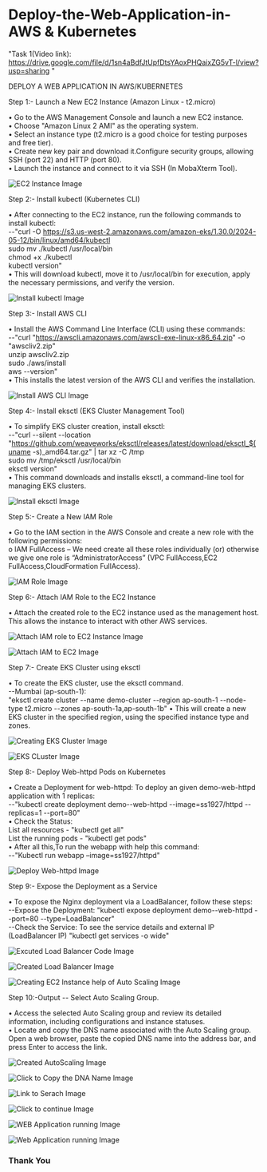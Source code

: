# Deploy-the-Web-Application-in-AWS & Kubernetes

"Task 1(Video link): https://drive.google.com/file/d/1sn4aBdfJtUpfDtsYAoxPHQaixZG5vT-l/view?usp=sharing "

DEPLOY A WEB APPLICATION IN AWS/KUBERNETES

Step 1:- Launch a New EC2 Instance (Amazon Linux - t2.micro)   

•	Go to the AWS Management Console and launch a new EC2 instance.   
•	Choose "Amazon Linux 2 AMI" as the operating system.  
•	Select an instance type (t2.micro is a good choice for testing purposes and free tier).  
•	Create new key pair and download it.Configure security groups, allowing SSH (port 22) and HTTP (port 80).  
•	Launch the instance and connect to it via SSH (In MobaXterm Tool).  

![EC2 Instance Image](https://github.com/user-attachments/assets/d5594343-6000-4423-a2b6-f03f0a709b6d)

Step 2:- Install kubectl (Kubernetes CLI)

•	After connecting to the EC2 instance, run the following commands to install kubectl:  
   --"curl -O https://s3.us-west-2.amazonaws.com/amazon-eks/1.30.0/2024-05-12/bin/linux/amd64/kubectl  
      sudo mv ./kubectl /usr/local/bin   
      chmod +x ./kubectl  
      kubectl version"   
•	This will download kubectl, move it to /usr/local/bin for execution, apply the necessary permissions, and verify the version.  

 ![Install kubectl Image](https://github.com/user-attachments/assets/7603c1fa-5a53-4832-badb-85f5444f0a51)

Step 3:- Install AWS CLI

•	Install the AWS Command Line Interface (CLI) using these commands:   
   --"curl "https://awscli.amazonaws.com/awscli-exe-linux-x86_64.zip" -o "awscliv2.zip"  
      unzip awscliv2.zip  
      sudo ./aws/install  
      aws --version"  
•	This installs the latest version of the AWS CLI and verifies the installation.

 ![Install AWS CLI Image](https://github.com/user-attachments/assets/04eb062f-fcd5-4d3f-8269-ec454325fa3b)

Step 4:- Install eksctl (EKS Cluster Management Tool)

•	To simplify EKS cluster creation, install eksctl:   
   --"curl --silent --location "https://github.com/weaveworks/eksctl/releases/latest/download/eksctl_$(uname -s)_amd64.tar.gz" | tar xz -C /tmp    
      sudo mv /tmp/eksctl /usr/local/bin    
      eksctl version"    
•	This command downloads and installs eksctl, a command-line tool for managing EKS clusters.
 
![Install eksctl Image](https://github.com/user-attachments/assets/64409869-2ded-48c4-ae03-1ac9f7a29657)

Step 5:- Create a New IAM Role

•	Go to the IAM section in the AWS Console and create a new role with the following permissions:  
  o	IAM FullAccess – We need create all these roles individually (or) otherwise we give one role is “AdministratorAccess” (VPC FullAccess,EC2    FullAccess,CloudFormation FullAccess).   
 
![IAM Role Image](https://github.com/user-attachments/assets/db383e7a-1100-4183-adbc-8bba42a9d24f)

Step 6:- Attach IAM Role to the EC2 Instance 

•	Attach the created role to the EC2 instance used as the management host. This allows the instance to interact with other AWS services.  

![Attach IAM role to EC2 Instance Image](https://github.com/user-attachments/assets/a4475397-b88f-4f03-b33a-44480594e039)

![Attach IAM to EC2 Image](https://github.com/user-attachments/assets/26b5d7ef-65a3-4f3d-8751-a41a6a8fca6d)

Step 7:- Create EKS Cluster using eksctl 

•	To create the EKS cluster, use the eksctl command.  
   --Mumbai (ap-south-1):   
    "eksctl create cluster --name demo-cluster --region ap-south-1 --node-type t2.micro --zones ap-south-1a,ap-south-1b"
•	This will create a new EKS cluster in the specified region, using the specified instance type and zones.
 
![Creating EKS Cluster Image](https://github.com/user-attachments/assets/4bf0bb5c-889b-4874-94e4-7d2b654569f9)

![EKS CLuster Image](https://github.com/user-attachments/assets/54817a6b-3817-4a52-a327-1841928e9f25)

Step 8:- Deploy Web-httpd Pods on Kubernetes

•	Create a Deployment for web-httpd: To deploy an given demo-web-httpd application with 1 replicas:  
    --"kubectl create deployment demo--web-httpd  --image=ss1927/httpd          --replicas=1   --port=80"   
•	Check the Status:  
List all resources - "kubectl get all"   
List the running pods - "kubectl get pods"   
•	After all this,To run the webapp with help this command:    
    --"Kubectl run webapp –image=ss1927/httpd"
    
 ![Deploy Web-httpd Image](https://github.com/user-attachments/assets/8cf6d2c7-2a67-4915-8770-48e33e479b23)

Step 9:- Expose the Deployment as a Service

•	To expose the Nginx deployment via a LoadBalancer, follow these steps:  
    --Expose the Deployment: "kubectl expose deployment demo--web-httpd    --port=80 --type=LoadBalancer"  
    --Check the Service: To see the service details and external IP (LoadBalancer IP)
       "kubectl get services -o wide"

 ![Excuted Load Balancer Code Image](https://github.com/user-attachments/assets/f204a65f-8030-4932-8ea8-087a60283438)

 ![Created Load Balancer Image](https://github.com/user-attachments/assets/9117a461-098d-4d29-a060-a3c5fb11c526)

 ![Creating EC2 Instance help of Auto Scaling Image](https://github.com/user-attachments/assets/fb25c59d-ce92-4f0a-a8d5-4dc403589452)

Step 10:-Output -- Select Auto Scaling Group.  

•	Access the selected Auto Scaling group and review its detailed information, including configurations and instance statuses.   
•	Locate and copy the DNS name associated with the Auto Scaling group. Open a web browser, paste the copied DNS name into the address bar, and press Enter to access the link.    

 ![Created AutoScaling Image](https://github.com/user-attachments/assets/815ecf06-17c4-4342-8555-e0dd5fe3d9c5)

 ![Click to Copy the DNA Name Image](https://github.com/user-attachments/assets/4aeabba5-6ae4-476b-9f7d-0648ff1815c0)

 ![Link to Serach Image](https://github.com/user-attachments/assets/09555aaa-49db-48b5-bd28-fb48b6b245b3)

 ![Click to continue Image](https://github.com/user-attachments/assets/4ae44ec3-e193-495c-81b4-26e35441fdd4)

 ![WEB Application running Image](https://github.com/user-attachments/assets/2cd6f73f-4a27-477c-b8c5-ead74188fea4)

 ![Web Application running Image](https://github.com/user-attachments/assets/73fc6a4e-4682-499c-bd98-c0764e5dd093)

<h3 Align : Center> Thank You </h3>
